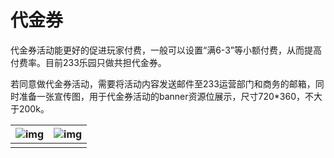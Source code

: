 # 代金券

代金券活动能更好的促进玩家付费，一般可以设置“满6-3”等小额付费，从而提高付费率。目前233乐园只做共担代金券。

若同意做代金券活动，需要将活动内容发送邮件至233运营部门和商务的邮箱，同时准备一张宣传图，用于代金券活动的banner资源位展示，尺寸720*360，不大于200k。

| ![img](https://arkimg.ark.online/(null)-20240520172644503.png) | ![img](https://arkimg.ark.online/(null)-20240520172645696.png) |
| ------------------------------------------------------------ | ------------------------------------------------------------ |
|                                                              |                                                              |